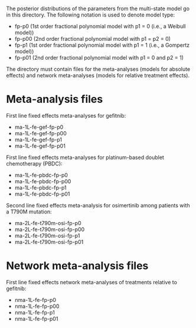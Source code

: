 The posterior distributions of the parameters from the multi-state model go in this directory.
The following notation is used to denote model type:

* fp-p0 (1st order fractional polynomial model with p1 = 0 (i.e., a Weibull model))
* fp-p00 (2nd order fractional polynomial model with p1 = p2 = 0)
* fp-p1 (1st order fractional polynomial model with p1 = 1 (i.e., a Gompertz model))
* fp-p01 (2nd order fractional polynomial model with p1 = 0 and p2 = 1)

The directory must contain files for the meta-analyses (models for absolute effects) 
and network meta-analyses (models for relative treatment effects).

# Meta-analysis files
First line fixed effects meta-analyses for gefitnib:

* ma-1L-fe-gef-fp-p0 
* ma-1L-fe-gef-fp-p00 
* ma-1L-fe-gef-fp-p1 
* ma-1L-fe-gef-fp-p01 

First line fixed effects meta-analyses for platinum-based doublet chemotherapy (PBDC):

* ma-1L-fe-pbdc-fp-p0 
* ma-1L-fe-pbdc-fp-p00 
* ma-1L-fe-pbdc-fp-p1 
* ma-1L-fe-pbdc-fp-p01 

Second line fixed effects meta-analysis for osimertinib among patients with a T790M mutation:

* ma-2L-fe-t790m-osi-fp-p0
* ma-2L-fe-t790m-osi-fp-p00 
* ma-2L-fe-t790m-osi-fp-p1 
* ma-2L-fe-t790m-osi-fp-p01 

# Network meta-analysis files
First line fixed effects network meta-analyses of treatments relative to gefitnib:

* nma-1L-fe-fp-p0
* nma-1L-fe-fp-p00
* nma-1L-fe-fp-p1
* nma-1L-fe-fp-p01
